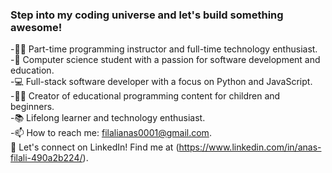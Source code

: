### Step into my coding universe and let's build something awesome!

-🧑‍🏫 Part-time programming instructor and full-time technology enthusiast.<br>
-🚀 Computer science student with a passion for software development and education.<br>
-💻 Full-stack software developer with a focus on Python and JavaScript.<br>
-👨‍👦 Creator of educational programming content for children and beginners.<br>
-📚 Lifelong learner and technology enthusiast.<br>
-📫 How to reach me: filalianas0001@gmail.com.<br>
👋 Let's connect on LinkedIn! Find me at (https://www.linkedin.com/in/anas-filali-490a2b224/).<br>



